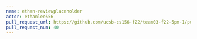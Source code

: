 ```yaml
---
name: ethan-reviewplaceholder
actor: ethanlee556
pull_request_url: https://github.com/ucsb-cs156-f22/team03-f22-5pm-1/pull/40
pull_request_num: 40
---
```

